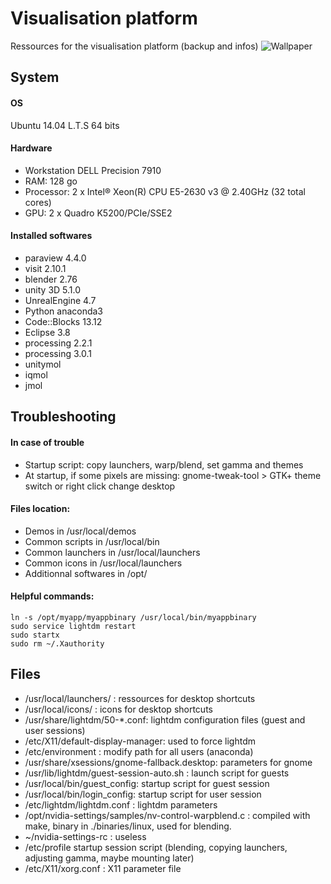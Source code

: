 # Visualisation platform
Ressources for the visualisation platform (backup and infos)
![Wallpaper](https://cloud.githubusercontent.com/assets/11873158/13822009/58e61570-eba4-11e5-98e2-11db87965fc8.png)

## System

#### OS
Ubuntu 14.04 L.T.S 64 bits

#### Hardware
* Workstation DELL Precision 7910
* RAM: 128 go
* Processor: 2 x Intel® Xeon(R) CPU E5-2630 v3 @ 2.40GHz (32 total cores)
* GPU: 2 x Quadro K5200/PCIe/SSE2

#### Installed softwares
* paraview 4.4.0
* visit 2.10.1
* blender 2.76
* unity 3D 5.1.0
* UnrealEngine 4.7
* Python anaconda3
* Code::Blocks 13.12
* Eclipse 3.8
* processing 2.2.1
* processing 3.0.1
* unitymol
* iqmol
* jmol

## Troubleshooting

#### In case of trouble
* Startup script: copy launchers, warp/blend, set gamma and themes
* At startup, if some pixels are missing:
    gnome-tweak-tool > GTK+ theme switch or right click change desktop

#### Files location:
* Demos in                 /usr/local/demos
* Common scripts in        /usr/local/bin
* Common launchers in      /usr/local/launchers
* Common icons in          /usr/local/launchers
* Additionnal softwares in /opt/

#### Helpful commands:

    ln -s /opt/myapp/myappbinary /usr/local/bin/myappbinary
    sudo service lightdm restart
    sudo startx
    sudo rm ~/.Xauthority

## Files
* /usr/local/launchers/ : ressources for desktop shortcuts
* /usr/local/icons/ : icons for desktop shortcuts
* /usr/share/lightdm/50-*.conf: lightdm configuration files (guest and user sessions)
* /etc/X11/default-display-manager: used to force lightdm
* /etc/environment : modify path for all users (anaconda)
* /usr/share/xsessions/gnome-fallback.desktop: parameters for gnome
* /usr/lib/lightdm/guest-session-auto.sh : launch script for guests
* /usr/local/bin/guest_config: startup script for guest session
* /usr/local/bin/login_config: startup script for user session
* /etc/lightdm/lightdm.conf : lightdm parameters
* /opt/nvidia-settings/samples/nv-control-warpblend.c : compiled with make, binary in ./binaries/linux, used for blending.
* ~/nvidia-settings-rc : useless
* /etc/profile startup session script (blending, copying launchers, adjusting gamma, maybe mounting later)
* /etc/X11/xorg.conf : X11 parameter file
